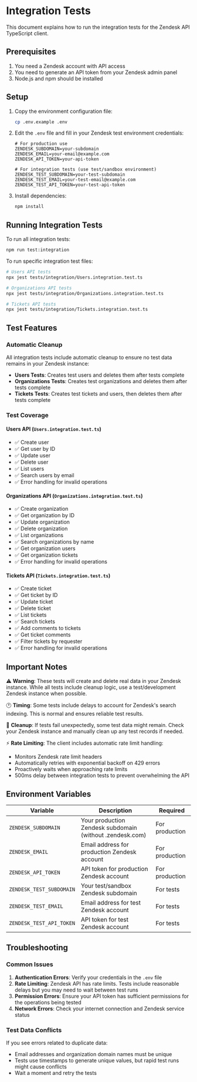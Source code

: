 # Integration Tests

This document explains how to run the integration tests for the Zendesk API TypeScript client.

## Prerequisites

1. You need a Zendesk account with API access
2. You need to generate an API token from your Zendesk admin panel
3. Node.js and npm should be installed

## Setup

1. Copy the environment configuration file:
   ```bash
   cp .env.example .env
   ```

2. Edit the `.env` file and fill in your Zendesk test environment credentials:
   ```
   # For production use
   ZENDESK_SUBDOMAIN=your-subdomain
   ZENDESK_EMAIL=your-email@example.com
   ZENDESK_API_TOKEN=your-api-token
   
   # For integration tests (use test/sandbox environment)
   ZENDESK_TEST_SUBDOMAIN=your-test-subdomain
   ZENDESK_TEST_EMAIL=your-test-email@example.com
   ZENDESK_TEST_API_TOKEN=your-test-api-token
   ```

3. Install dependencies:
   ```bash
   npm install
   ```

## Running Integration Tests

To run all integration tests:
```bash
npm run test:integration
```

To run specific integration test files:
```bash
# Users API tests
npx jest tests/integration/Users.integration.test.ts

# Organizations API tests
npx jest tests/integration/Organizations.integration.test.ts

# Tickets API tests
npx jest tests/integration/Tickets.integration.test.ts
```

## Test Features

### Automatic Cleanup
All integration tests include automatic cleanup to ensure no test data remains in your Zendesk instance:

- **Users Tests**: Creates test users and deletes them after tests complete
- **Organizations Tests**: Creates test organizations and deletes them after tests complete  
- **Tickets Tests**: Creates test tickets and users, then deletes them after tests complete

### Test Coverage

#### Users API (`Users.integration.test.ts`)
- ✅ Create user
- ✅ Get user by ID
- ✅ Update user
- ✅ Delete user
- ✅ List users
- ✅ Search users by email
- ✅ Error handling for invalid operations

#### Organizations API (`Organizations.integration.test.ts`)
- ✅ Create organization
- ✅ Get organization by ID
- ✅ Update organization
- ✅ Delete organization
- ✅ List organizations
- ✅ Search organizations by name
- ✅ Get organization users
- ✅ Get organization tickets
- ✅ Error handling for invalid operations

#### Tickets API (`Tickets.integration.test.ts`)
- ✅ Create ticket
- ✅ Get ticket by ID
- ✅ Update ticket
- ✅ Delete ticket
- ✅ List tickets
- ✅ Search tickets
- ✅ Add comments to tickets
- ✅ Get ticket comments
- ✅ Filter tickets by requester
- ✅ Error handling for invalid operations

## Important Notes

⚠️ **Warning**: These tests will create and delete real data in your Zendesk instance. While all tests include cleanup logic, use a test/development Zendesk instance when possible.

🕐 **Timing**: Some tests include delays to account for Zendesk's search indexing. This is normal and ensures reliable test results.

🧹 **Cleanup**: If tests fail unexpectedly, some test data might remain. Check your Zendesk instance and manually clean up any test records if needed.

⚡ **Rate Limiting**: The client includes automatic rate limit handling:
- Monitors Zendesk rate limit headers
- Automatically retries with exponential backoff on 429 errors
- Proactively waits when approaching rate limits
- 500ms delay between integration tests to prevent overwhelming the API

## Environment Variables

| Variable | Description | Required |
|----------|-------------|----------|
| `ZENDESK_SUBDOMAIN` | Your production Zendesk subdomain (without .zendesk.com) | For production |
| `ZENDESK_EMAIL` | Email address for production Zendesk account | For production |
| `ZENDESK_API_TOKEN` | API token for production Zendesk account | For production |
| `ZENDESK_TEST_SUBDOMAIN` | Your test/sandbox Zendesk subdomain | For tests |
| `ZENDESK_TEST_EMAIL` | Email address for test Zendesk account | For tests |
| `ZENDESK_TEST_API_TOKEN` | API token for test Zendesk account | For tests |

## Troubleshooting

### Common Issues

1. **Authentication Errors**: Verify your credentials in the `.env` file
2. **Rate Limiting**: Zendesk API has rate limits. Tests include reasonable delays but you may need to wait between test runs
3. **Permission Errors**: Ensure your API token has sufficient permissions for the operations being tested
4. **Network Errors**: Check your internet connection and Zendesk service status

### Test Data Conflicts

If you see errors related to duplicate data:
- Email addresses and organization domain names must be unique
- Tests use timestamps to generate unique values, but rapid test runs might cause conflicts
- Wait a moment and retry the tests